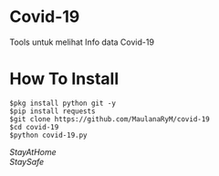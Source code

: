 # Covid-19
Tools untuk melihat Info data Covid-19

# How To Install
```
$pkg install python git -y
$pip install requests
$git clone https://github.com/MaulanaRyM/covid-19
$cd covid-19
$python covid-19.py
```
*StayAtHome*<br>
*StaySafe*
